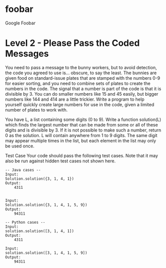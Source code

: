 # foobar
Google Foobar


Level 2 - Please Pass the Coded Messages
==============================

You need to pass a message to the bunny workers, but to avoid detection, the code you agreed to use is... obscure, to say the least. The 
bunnies are given food on standard-issue plates that are stamped with the numbers 0-9 for easier sorting, and you need to combine sets of 
plates to create the numbers in the code. The signal that a number is part of the code is that it is divisible by 3. You can do smaller 
numbers like 15 and 45 easily, but bigger numbers like 144 and 414 are a little trickier. Write a program to help yourself quickly create 
large numbers for use in the code, given a limited number of plates to work with.

You have L, a list containing some digits (0 to 9). Write a function solution(L) which finds the largest number that can be made from some 
or all of these digits and is divisible by 3. If it is not possible to make such a number, return 0 as the solution. L will contain 
anywhere from 1 to 9 digits.  The same digit may appear multiple times in the list, but each element in the list may only be used once.

Test Case
Your code should pass the following test cases.
Note that it may also be run against hidden test cases not shown here.
```
-- Java cases -- 
Input:
Solution.solution({3, 1, 4, 1})
Output:
    4311


Input:
Solution.solution({3, 1, 4, 1, 5, 9})
Output:
    94311
```
```
-- Python cases -- 
Input:
solution.solution([3, 1, 4, 1])
Output:
    4311

Input:
solution.solution([3, 1, 4, 1, 5, 9])
Output:
    94311
```
